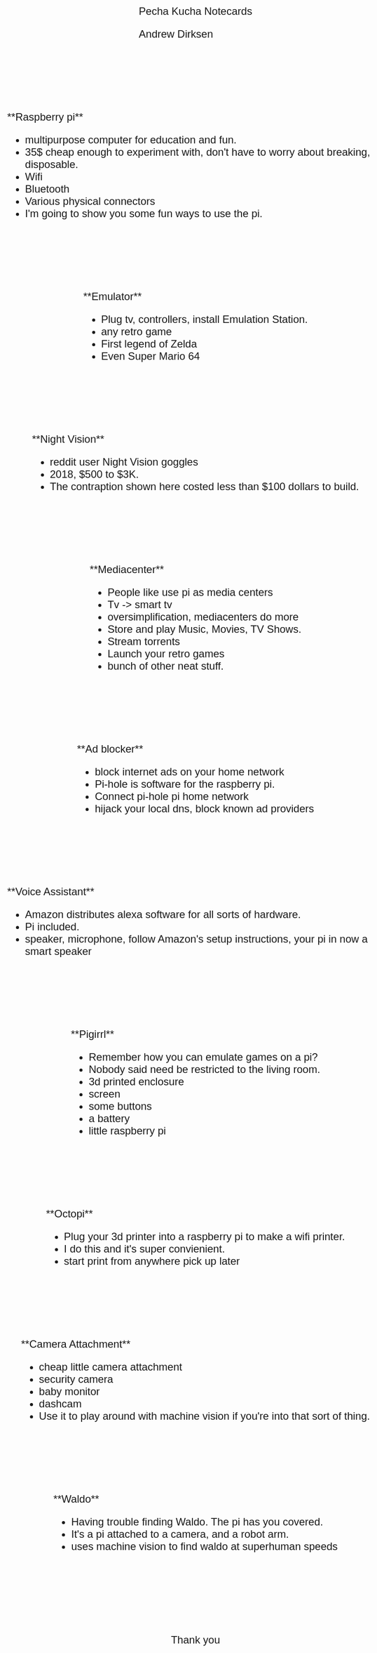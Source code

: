 <section>
Pecha Kucha Notecards

Andrew Dirksen

</section>

<section>
**Raspberry pi**

- multipurpose computer for education and fun.
- 35$ cheap enough to experiment with, don't have to worry about breaking, disposable.
- Wifi
- Bluetooth
- Various physical connectors
- I'm going to show you some fun ways to use the pi.
</section>

<section>
**Emulator**

- Plug tv, controllers, install Emulation Station.
- any retro game
- First legend of Zelda
- Even Super Mario 64
</section>

<section>
**Night Vision**

- reddit user Night Vision goggles
- 2018, $500 to $3K.
- The contraption shown here costed less than $100 dollars to build.
</section>

<section>
**Mediacenter**

- People like use pi as media centers
- Tv -> smart tv
- oversimplification, mediacenters do more
- Store and play Music, Movies, TV Shows.
- Stream torrents
- Launch your retro games
- bunch of other neat stuff.
</section>

<section>
**Ad blocker**

- block internet ads on your home network
- Pi-hole is software for the raspberry pi.
- Connect pi-hole pi home network
- hijack your local dns, block known ad providers
</section>

<section>
**Voice Assistant**

- Amazon distributes alexa software for all sorts of hardware.
- Pi included.
- speaker, microphone, follow Amazon's setup instructions, your pi in now a smart speaker
</section>

<section>
**Pigirrl**

- Remember how you can emulate games on a pi?
- Nobody said need be restricted to the living room.
- 3d printed enclosure
- screen
- some buttons
- a battery
- little raspberry pi
</section>

<section>
**Octopi**

- Plug your 3d printer into a raspberry pi to make a wifi printer.
- I do this and it's super convienient.
- start print from anywhere pick up later
</section>

<section>
**Camera Attachment**

- cheap little camera attachment
- security camera
- baby monitor
- dashcam
- Use it to play around with machine vision if you're into that sort of thing.
</section>

<section>
**Waldo**

- Having trouble finding Waldo. The pi has you covered.
- It's a pi attached to a camera, and a robot arm. 
- uses machine vision to find waldo at superhuman speeds
</section>

<section>

Thank you

</section>

<style>
body {
	font-family: sans-serif;
	font-size: 1.5em;
	width: calc(100w - 1em);
	max-width: 40em;
	margin: auto;
	display: grid;
	place-items: center;
}
</style>

<script>
let currentSlide = 0;
function display(slide) {
	const sections = document.getElementsByTagName('section');
	currentSlide = Math.min(Math.max(slide, 0), sections.length - 1);
	Array.from(sections).forEach((section, index) => {
		section.style.display = index === currentSlide ? null : 'none';
	})
}
document.addEventListener('keydown', event => {
	if(event.key === 'ArrowRight' || 
		event.key === 'ArrowUp' ||
		event.key == ' ')
		display(currentSlide + 1);
    if(event.key === 'ArrowLeft' ||
		event.key === 'ArrowDown')
		display(currentSlide - 1);
});
document.addEventListener('click', event => display(currentSlide + 1));
document.addEventListener("DOMContentLoaded", () =>	display(0));
</script>

